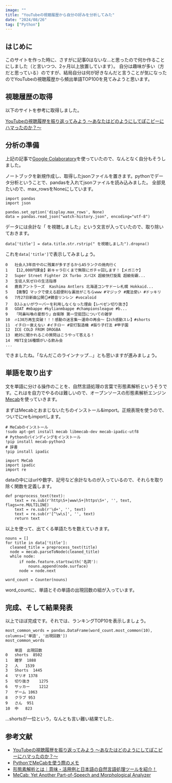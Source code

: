 ```yaml
---
image: ""
title: "YouTubeの視聴履歴から自分の好みを分析してみた"
date: "2024/08/26"
tag: ["Python"]
---
```


## はじめに

このサイトを作った時に、さすがに記事0はないな…と思ったので何か作ることにしました（と言いつつ、2ヶ月以上放置しています）。
自分は趣味が多い（方だと思っている）のですが、結局自分は何が好きなんだと言うことが気になったのでYouTubeの視聴履歴から頻出単語TOP100を見てみようと思います。


## 視聴履歴の取得

以下のサイトを参考に取得しました。

[YouTubeの視聴履歴を振り返ってみよう ～あなたはどのようにしてぽこピーにハマったのか？～](https://note.com/cachu_don/n/n976502e18345)


## 分析の準備

上記の記事で[Google Colaboratory](https://www.google.com/search?q=google+colaboratory&oq=&gs_lcrp=EgZjaHJvbWUqCQgAECMYJxjqAjIJCAAQIxgnGOoCMgkIARAjGCcY6gIyCQgCECMYJxjqAjIJCAMQIxgnGOoCMgkIBBAjGCcY6gIyCQgFECMYJxjqAjIJCAYQIxgnGOoCMgkIBxAjGCcY6gLSAQg3MjdqMGoxNagCCLACAQ&sourceid=chrome&ie=UTF-8#:~:text=Colaboratory%20%E3%81%B8%E3%82%88%E3%81%86%E3%81%93%E3%81%9D,google.com%20%E2%80%BA%20...)を使っていたので、なんとなく自分もそうしました。

ノートブックを新規作成し、取得したjsonファイルを置きます。pythonでデータ分析ということで、pandasを入れてjsonファイルを読み込みました。
全部見たいので、max_rowsをNoneにしています。
```
import pandas
import json

pandas.set_option('display.max_rows', None)
data = pandas.read_json("watch-history.json", encoding="utf-8")
```

データには余計な「 を視聴しました」という文言が入っていたので、取り除いておきます。
```
data['title'] = data.title.str.rstrip(" を視聴しました").dropna()
```

これを`data['title']`で表示してみましょう。

```
0	社会人3年目やのに残業が多すぎるからA5ランクの焼肉行く
1	【12,000円課金】新キャラ引くまで無限にガチャ回します！【メガニケ】
2	Super Street Fighter 2X Turbo スパ2X 超級快打旋風 超級街霸...
3	生徒人気ゼロの生活指導
4	鹿島アントラーズ  Kashima Antlers 北海道コンサドーレ札幌 Hokkaid...
5	【衝撃】マックで使える超便利な裏技がこちらwww #マジック #魔法使い #ドッキリ
6	7月27日新曲公開🪞#鏡音リンレン #vocaloid
7	DJふぉいがウーバーを利用しなくなった理由【レペゼン切り抜き】
8	GOAT #mbappe #kylianmbappe #championsleague #b...
9	「阿鼻叫喚の夏祭り」自衛隊 第一空挺団についての雑学
10	🔥130万再生突破！！！感動の迷言集〜運命の再会〜【2ch感動スレ】#shorts
11	イチロー衰えない #イチロー #安打製造機 #振り子打法 #甲子園
12	ICE COLD FROM DROGBA
13	絶対に聞かれるこの質問はこうやって答える！
14	MBTI全16種類がいる飲み会
...
```
できましたね。「なんだこのラインナップ…」とも思いますが進みましょう。


## 単語を取り出す

文を単語に分ける操作のことを、自然言語処理の言葉で形態素解析というそうです。これはを自力でやるのは難しいので、オープンソースの形態素解析エンジン[Mecab](https://taku910.github.io/mecab/)を使っていきます。

まずはMecabとおまじないたちのインストール&import。正規表現を使うので、ついでにreもimportします。
```
# MeCabのインストール
!sudo apt-get install mecab libmecab-dev mecab-ipadic-utf8
# Pythonのバインディングをインストール
!pip install mecab-python3
# 辞書
!pip install ipadic

import MeCab
import ipadic
import re
```

dataの中にはurlや数字、記号など余計なものが入っているので、それらを取り除く関数を定義します。
```
def preprocess_text(text):
    text = re.sub(r'http\S+|www\S+|https\S+', '', text, flags=re.MULTILINE)
    text = re.sub(r'\d+', '', text)
    text = re.sub(r'[^\w\s]', '', text)
    return text
```

以上を使って、出てくる単語たちを数えていきます。
```
nouns = []
for title in data['title']:
  cleaned_title = preprocess_text(title)
  node = mecab.parseToNode(cleaned_title)
  while node:
      if node.feature.startswith('名詞'):
          nouns.append(node.surface)
      node = node.next

word_count = Counter(nouns)
```
word_countに、単語とその単語の出現回数の組が入っています。

## 完成、そして結果発表

以上でほぼ完成です。それでは、ランキングTOP10を表示しましょう。
```
most_common_words = pandas.DataFrame(word_count.most_common(10), columns=['単語', '出現回数'])
most_common_words
```
```
	単語	出現回数
0	shorts	8502
1	雑学	1888
2	人	1539
3	Shorts	1445
4	マリオ	1378
5	切り抜き	1275
6	サッカー	1212
7	ゲーム	1063
8	クラブ	953
9	さん	951
10	中	823
```

...shortsが一位という，なんとも言い難い結果でした．

## 参考文献
 - [YouTubeの視聴履歴を振り返ってみよう ～あなたはどのようにしてぽこピーにハマったのか？～](https://note.com/cachu_don/n/n976502e18345)
 - [PythonでMeCabを使う際のメモ](https://qiita.com/smiler5617/items/0744c256841875824ed2)
 - [形態素解析とは｜意味・活用例と日本語の自然言語処理ツールを紹介！](https://aismiley.co.jp/ai_news/nlp-morpho-analysis-japanese/)
 - [MeCab: Yet Another Part-of-Speech and Morphological Analyzer](https://taku910.github.io/mecab/)